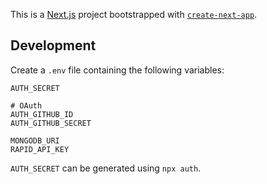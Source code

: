 This is a [Next.js](https://nextjs.org) project bootstrapped with [`create-next-app`](https://nextjs.org/docs/app/api-reference/create-next-app).

## Development
Create a `.env` file containing the following variables:
```dotenv
AUTH_SECRET

# OAuth
AUTH_GITHUB_ID
AUTH_GITHUB_SECRET

MONGODB_URI
RAPID_API_KEY
```

`AUTH_SECRET` can be generated using `npx auth`.